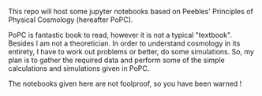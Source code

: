 This repo will host some jupyter notebooks based on Peebles' Principles of Physical Cosmology (hereafter PoPC).

PoPC is fantastic book to read, however it is not a typical "textbook". Besides I am not a theoretician. In order to understand cosmology in its entirety, I have to work out problems or better, do some simulations. So, my plan is to gather the required data and perform some of the simple calculations and simulations given in PoPC. 

The notebooks given here are not foolproof, so you have been warned !
